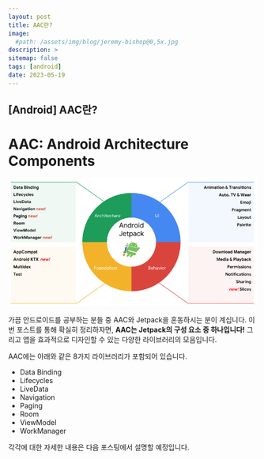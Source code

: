 ```yaml
---
layout: post
title: AAC란?
image: 
  #path: /assets/img/blog/jeremy-bishop@0,5x.jpg
description: >
sitemap: false
tags: [android]
date: 2023-05-19
---
```


## [Android] AAC란?



# AAC: Android Architecture Components

<a><img src="/assets/img/blog/post/google_io_2018_jetpack.png" alt="google io 2018 jetpack"></a>

가끔 안드로이드를 공부하는 분들 중 AAC와 Jetpack을 혼동하시는 분이 계십니다. 이번 포스트를 통해 확실히 정리하자면, <b>AAC는 Jetpack의 구성 요소 중 하나입니다!</b> 그리고 앱을 효과적으로 디자인할 수 있는 다양한 라이브러리의 모음입니다.

AAC에는 아래와 같은 8가지 라이브러리가 포함되어 있습니다.
- Data Binding
- Lifecycles
- LiveData
- Navigation
- Paging
- Room
- ViewModel
- WorkManager



각각에 대한 자세한 내용은 다음 포스팅에서 설명할 예정입니다.